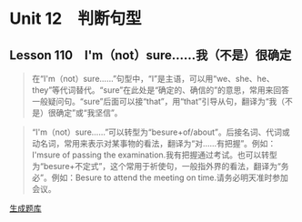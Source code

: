 ﻿ # Unit 12　判断句型
 ## Lesson 110　I'm（not）sure……我（不是）很确定
 
> 在“I'm（not）sure……”句型中，“I”是主语，可以用“we、she、he、they”等代词替代。“sure”在此处是“确定的、确信的”的意思，常用来回答一般疑问句。“sure”后面可以接“that”，用“that”引导从句，翻译为“我（不是）很确定”或“我坚信”。

> “I'm（not）sure……”可以转型为“besure+of/about”。后接名词、代词或动名词，常用来表示对某事物的看法，翻译为“对……有把握”。例如：I'msure of passing the examination.我有把握通过考试。也可以转型为“besure+不定式”，这个常用于祈使句，一般指外界的看法，翻译为“务必”。例如：Besure to attend the meeting on time.请务必明天准时参加会议。


 [生成题库](./question/f110.json)
